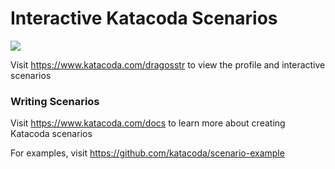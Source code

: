 # Interactive Katacoda Scenarios

[![](http://shields.katacoda.com/katacoda/dragosstr/count.svg)](https://www.katacoda.com/dragosstr "Get your profile on Katacoda.com")

Visit https://www.katacoda.com/dragosstr to view the profile and interactive scenarios

### Writing Scenarios
Visit https://www.katacoda.com/docs to learn more about creating Katacoda scenarios

For examples, visit https://github.com/katacoda/scenario-example
